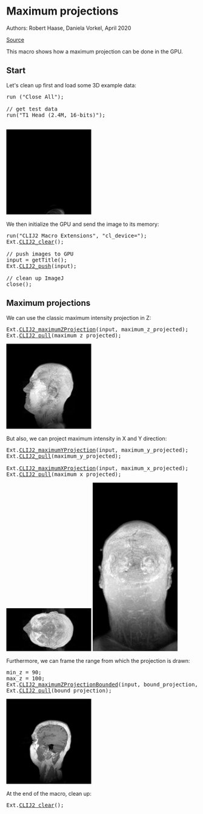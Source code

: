 

# Maximum projections
Authors: Robert Haase, Daniela Vorkel, April 2020

[Source](https://github.com/clij/clij2-docs/tree/master/src/main/macro/maximumProjection.ijm)


This macro shows how a maximum projection 
can be done in the GPU.


## Start
Let's clean up first and load some 3D example data:

<pre class="highlight">
run ("Close All");

// get test data
run("T1 Head (2.4M, 16-bits)");

</pre>
<a href="image_1588706991489.png"><img src="image_1588706991489.png" width="224" alt="t1-head.tif"/></a>

We then initialize the GPU and send the image to its memory:

<pre class="highlight">
run("CLIJ2 Macro Extensions", "cl_device=");
Ext.<a href="https://clij.github.io/clij2-docs/reference_clear">CLIJ2_clear</a>();

// push images to GPU
input = getTitle();
Ext.<a href="https://clij.github.io/clij2-docs/reference_push">CLIJ2_push</a>(input);

// clean up ImageJ
close();
</pre>

## Maximum projections
We can use the classic maximum intensity projection in Z:

<pre class="highlight">
Ext.<a href="https://clij.github.io/clij2-docs/reference_maximumZProjection">CLIJ2_maximumZProjection</a>(input, maximum_z_projected);
Ext.<a href="https://clij.github.io/clij2-docs/reference_pull">CLIJ2_pull</a>(maximum_z_projected);
</pre>
<a href="image_1588706991671.png"><img src="image_1588706991671.png" width="224" alt="CLIJ2_maximumZProjection_result47"/></a>

But also, we can project maximum intensity in X and Y direction:

<pre class="highlight">
Ext.<a href="https://clij.github.io/clij2-docs/reference_maximumYProjection">CLIJ2_maximumYProjection</a>(input, maximum_y_projected);
Ext.<a href="https://clij.github.io/clij2-docs/reference_pull">CLIJ2_pull</a>(maximum_y_projected);

Ext.<a href="https://clij.github.io/clij2-docs/reference_maximumXProjection">CLIJ2_maximumXProjection</a>(input, maximum_x_projected);
Ext.<a href="https://clij.github.io/clij2-docs/reference_pull">CLIJ2_pull</a>(maximum_x_projected);
</pre>
<a href="image_1588706991780.png"><img src="image_1588706991780.png" width="224" alt="CLIJ2_maximumYProjection_result48"/></a>
<a href="image_1588706991793.png"><img src="image_1588706991793.png" width="224" alt="CLIJ2_maximumXProjection_result49"/></a>

Furthermore, we can frame the range from which the projection is drawn:

<pre class="highlight">
min_z = 90;
max_z = 100;
Ext.<a href="https://clij.github.io/clij2-docs/reference_maximumZProjectionBounded">CLIJ2_maximumZProjectionBounded</a>(input, bound_projection, min_z, max_z);
Ext.<a href="https://clij.github.io/clij2-docs/reference_pull">CLIJ2_pull</a>(bound_projection);
</pre>
<a href="image_1588706991845.png"><img src="image_1588706991845.png" width="224" alt="CLIJ2_maximumZProjectionBounded_result50"/></a>

At the end of the macro, clean up:

<pre class="highlight">
Ext.<a href="https://clij.github.io/clij2-docs/reference_clear">CLIJ2_clear</a>();
</pre>





